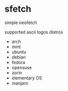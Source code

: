 # sfetch
simple neofetch

supported ascii logos distros

* arch
* mint
* ubuntu
* debian
* fedora
* opensuse
* zorin
* elementary OS
* manjaro


